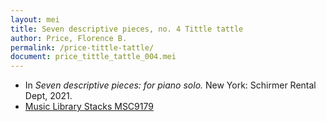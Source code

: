 ```yaml
---
layout: mei
title: Seven descriptive pieces, no. 4 Tittle tattle
author: Price, Florence B.
permalink: /price-tittle-tattle/
document: price_tittle_tattle_004.mei
---
```


- In *Seven descriptive pieces: for piano solo.* New York: Schirmer Rental Dept, 2021.
- <a href="https://tufts-primo.hosted.exlibrisgroup.com/permalink/f/bnf7qa/01TUN_ALMA21281768780003851" target="_blank">Music Library Stacks MSC9179</a>
